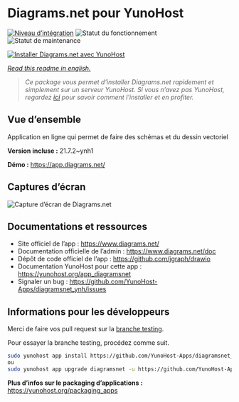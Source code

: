 <!--
N.B.: This README was automatically generated by https://github.com/YunoHost/apps/tree/master/tools/README-generator
It shall NOT be edited by hand.
-->

# Diagrams.net pour YunoHost

[![Niveau d’intégration](https://dash.yunohost.org/integration/diagramsnet.svg)](https://dash.yunohost.org/appci/app/diagramsnet) ![Statut du fonctionnement](https://ci-apps.yunohost.org/ci/badges/diagramsnet.status.svg) ![Statut de maintenance](https://ci-apps.yunohost.org/ci/badges/diagramsnet.maintain.svg)

[![Installer Diagrams.net avec YunoHost](https://install-app.yunohost.org/install-with-yunohost.svg)](https://install-app.yunohost.org/?app=diagramsnet)

*[Read this readme in english.](./README.md)*

> *Ce package vous permet d’installer Diagrams.net rapidement et simplement sur un serveur YunoHost.
Si vous n’avez pas YunoHost, regardez [ici](https://yunohost.org/#/install) pour savoir comment l’installer et en profiter.*

## Vue d’ensemble

Application en ligne qui permet de faire des schémas et du dessin vectoriel


**Version incluse :** 21.7.2~ynh1

**Démo :** https://app.diagrams.net/

## Captures d’écran

![Capture d’écran de Diagrams.net](./doc/screenshots/screenshot.png)

## Documentations et ressources

* Site officiel de l’app : <https://www.diagrams.net/>
* Documentation officielle de l’admin : <https://www.diagrams.net/doc>
* Dépôt de code officiel de l’app : <https://github.com/jgraph/drawio>
* Documentation YunoHost pour cette app : <https://yunohost.org/app_diagramsnet>
* Signaler un bug : <https://github.com/YunoHost-Apps/diagramsnet_ynh/issues>

## Informations pour les développeurs

Merci de faire vos pull request sur la [branche testing](https://github.com/YunoHost-Apps/diagramsnet_ynh/tree/testing).

Pour essayer la branche testing, procédez comme suit.

``` bash
sudo yunohost app install https://github.com/YunoHost-Apps/diagramsnet_ynh/tree/testing --debug
ou
sudo yunohost app upgrade diagramsnet -u https://github.com/YunoHost-Apps/diagramsnet_ynh/tree/testing --debug
```

**Plus d’infos sur le packaging d’applications :** <https://yunohost.org/packaging_apps>